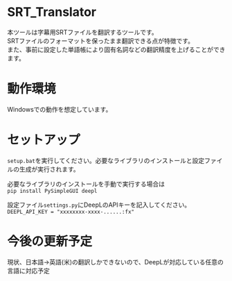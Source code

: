 # SRT_Translator
本ツールは字幕用SRTファイルを翻訳するツールです。  
SRTファイルのフォーマットを保ったまま翻訳できる点が特徴です。  
また、事前に設定した単語帳により固有名詞などの翻訳精度を上げることができます。  

# 動作環境
Windowsでの動作を想定しています。

# セットアップ
`setup.bat`を実行してください。必要なライブラリのインストールと設定ファイルの生成が実行されます。  

必要なライブラリのインストールを手動で実行する場合は  
`pip install PySimpleGUI deepl`  

設定ファイル`settings.py`にDeepLのAPIキーを記入してください。  
`DEEPL_API_KEY = "xxxxxxxx-xxxx-......:fx"`

# 今後の更新予定
現状、日本語→英語(米)の翻訳しかできないので、DeepLが対応している任意の言語に対応予定